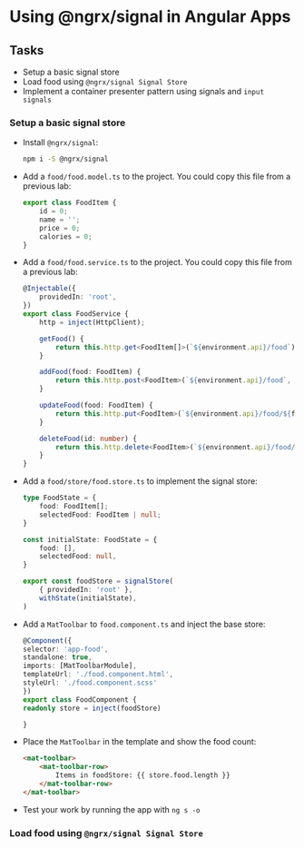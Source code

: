 # Using @ngrx/signal in Angular Apps

## Tasks

- Setup a basic signal store
- Load food using `@ngrx/signal Signal Store`
- Implement a container presenter pattern using signals and `input signals`


### Setup a basic signal store

- Install `@ngrx/signal`:

    ```bash
    npm i -S @ngrx/signal
    ```

- Add a `food/food.model.ts` to the project. You could copy this file from a previous lab:

    ```typescript
    export class FoodItem {
        id = 0;
        name = '';
        price = 0;
        calories = 0;
    }
    ```

- Add a `food/food.service.ts` to the project. You could copy this file from a previous lab:

    ```typescript
    @Injectable({
        providedIn: 'root',
    })
    export class FoodService {
        http = inject(HttpClient);

        getFood() {
            return this.http.get<FoodItem[]>(`${environment.api}/food`);
        }

        addFood(food: FoodItem) {
            return this.http.post<FoodItem>(`${environment.api}/food`, food);
        }

        updateFood(food: FoodItem) {
            return this.http.put<FoodItem>(`${environment.api}/food/${food.id}`, food);
        }

        deleteFood(id: number) {
            return this.http.delete<FoodItem>(`${environment.api}/food/${id}`);
        }
    }
    ```

- Add a `food/store/food.store.ts` to implement the signal store:

    ```typescript
    type FoodState = {
        food: FoodItem[];
        selectedFood: FoodItem | null;
    }

    const initialState: FoodState = {
        food: [],
        selectedFood: null,
    }

    export const foodStore = signalStore(
        { providedIn: 'root' },
        withState(initialState),
    )
    ```

- Add a `MatToolbar` to `food.component.ts` and inject the base store:    

    ```typescript
    @Component({
    selector: 'app-food',
    standalone: true,
    imports: [MatToolbarModule],
    templateUrl: './food.component.html',
    styleUrl: './food.component.scss'
    })
    export class FoodComponent {
    readonly store = inject(foodStore)

    }
    ```

- Place the `MatToolbar` in the template and show the food count:

    ```html
    <mat-toolbar> 
        <mat-toolbar-row>       
            Items in foodStore: {{ store.food.length }}
        </mat-toolbar-row>
    </mat-toolbar>
    ```    

- Test your work by running the app with `ng s -o`    

### Load food using `@ngrx/signal Signal Store`